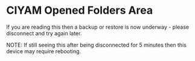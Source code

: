 CIYAM Opened Folders Area
=========================

If you are reading this then a backup or restore is now underway - please disconnect and try again later.

NOTE: If still seeing this after being disconnected for 5 minutes then this device may require rebooting.
